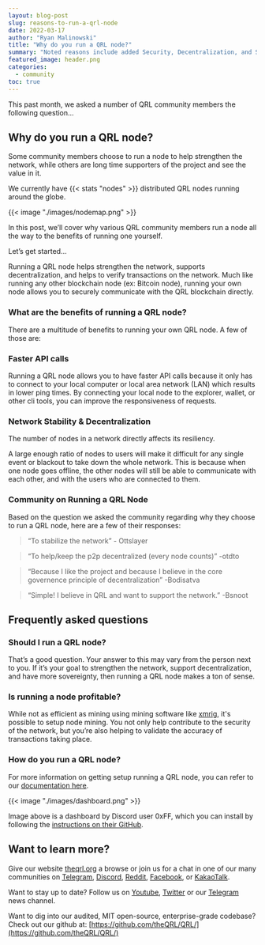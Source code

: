 ```yaml
---
layout: blog-post
slug: reasons-to-run-a-qrl-node
date: 2022-03-17
author: "Ryan Malinowski"
title: "Why do you run a QRL node?"
summary: "Noted reasons include added Security, Decentralization, and Speed of API calls."
featured_image: header.png
categories:
  - community
toc: true
---
```


This past month, we asked a number of QRL community members the following question…

## Why do you run a QRL node?

Some community members choose to run a node to help strengthen the network, while others are long time supporters of the project and see the value in it.

We currently have {{< stats "nodes" >}} distributed QRL nodes running around the globe.

{{< image "./images/nodemap.png" >}}

In this post, we’ll cover why various QRL community members run a node all the way to the benefits of running one yourself.

Let’s get started…

Running a QRL node helps strengthen the network, supports decentralization, and helps to verify transactions on the network. Much like running any other blockchain node (ex: Bitcoin node), running your own node allows you to securely communicate with the QRL blockchain directly.

### What are the benefits of running a QRL node?

There are a multitude of benefits to running your own QRL node. A few of those are:

### Faster API calls

Running a QRL node allows you to have faster API calls because it only has to connect to your local computer or local area network (LAN) which results in lower ping times. By connecting your local node to the explorer, wallet, or other cli tools, you can improve the responsiveness of requests. 

### Network Stability & Decentralization

The number of nodes in a network directly affects its resiliency. 

A large enough ratio of nodes to users will make it difficult for any single event or blackout to take down the whole network. This is because when one node goes offline, the other nodes will still be able to communicate with each other, and with the users who are connected to them.

### Community on Running a QRL Node

Based on the question we asked the community regarding why they choose to run a QRL node, here are a few of their responses:

> “To stabilize the network” - Ottslayer

> “To help/keep the p2p decentralized (every node counts)” -otdto

> “Because I like the project and because I believe in the core governence principle of decentralization” -Bodisatva

> “Simple! I believe in QRL and want to support the network.” -Bsnoot

## Frequently asked questions

### Should I run a QRL node?

That’s a good question. Your answer to this may vary from the person next to you. If it’s your goal to strengthen the network, support decentralization, and have more sovereignty, then running a QRL node makes a ton of sense.

### Is running a node profitable?

While not as efficient as mining using mining software like [xmrig](https://xmrig.com/), it's possible to setup node mining. You not only help contribute to the security of the network, but you’re also helping to validate the accuracy of transactions taking place.

### How do you run a QRL node?

For more information on getting setup running a QRL node, you can refer to our [documentation here](https://docs.theqrl.org/node/QRLnode/).

{{< image "./images/dashboard.png" >}}

Image above is a dashboard by Discord user 0xFF, which you can install by following the [instructions on their GitHub](https://github.com/0xFF0/QRL_docker/).

## Want to learn more?

Give our website [theqrl.org](https://theqrl.org/) a browse or join us for a chat in one of our many communities on [Telegram](https://t.me/QRLedgerOfficial), [Discord](/discord), [Reddit](https://www.reddit.com/r/qrl), [Facebook](https://www.facebook.com/theqrl/), or [KakaoTalk](https://open.kakao.com/o/gffKNhWb). 

Want to stay up to date? Follow us on [Youtube](https://www.youtube.com/c/QRLedger), [Twitter](https://twitter.com/qrledger) or our [Telegram](https://t.me/TheQRLedger) news channel.

Want to dig into our audited, MIT open-source, enterprise-grade codebase? Check out our github at: [https://github.com/theQRL/QRL/](https://github.com/theQRL/QRL/)